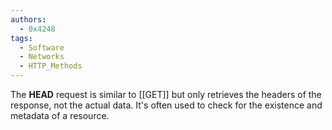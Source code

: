 ```yaml
---
authors: 
  - 0x4248
tags:
  - Software
  - Networks
  - HTTP_Methods
---
```

The **HEAD** request is similar to [[GET]] but only retrieves the headers of the response, not the actual data. It's often used to check for the existence and metadata of a resource.
